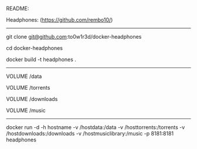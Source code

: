 README:

Headphones: (https://github.com/rembo10/)

______________

git clone git@github.com:to0w1r3d/docker-headphones

cd docker-headphones

docker build -t headphones .

______________

VOLUME /data

VOLUME /torrents

VOLUME /downloads

VOLUME /music

____________


docker run -d -h hostname -v /hostdata:/data -v /hosttorrents:/torrents -v /hostdownloads:/downloads -v /hostmusiclibrary:/music -p 8181:8181 headphones

